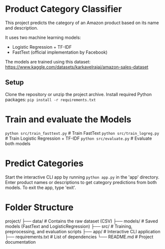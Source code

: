 # Product Category Classifier

This project predicts the category of an Amazon product based on its
name and description.

It uses two machine learning models:
- Logistic Regression + TF-IDF
- FastText (official implementation by Facebook)

The models are trained using this dataset:
 https://www.kaggle.com/datasets/karkavelrajaj/amazon-sales-dataset

## Setup

Clone the repository or unzip the project archive.
Install required Python packages: `pip install -r requirements.txt`

# Train and evaluate the Models

`python src/train_fasttext.py`       # Train FastText
`python src/train_logreg.py`         # Train Logistic Regression + TF-IDF
`python src/evaluate.py`             # Evaluate both models

# Predict Categories

Start the interactive CLI app by running `python app.py` in the 'app' directory.
Enter product names or descriptions to get category predictions from both models.
To exit the app, type 'exit'.

# Folder Structure
project/
├── data/                # Contains the raw dataset (CSV)
├── models/              # Saved models (FastText and LogisticRegression)
├── src/                 # Training, preprocessing, and evaluation scripts
├── app/                 # Interactive CLI application
├── requirements.txt     # List of dependencies
└── README.md            # Project documentation
